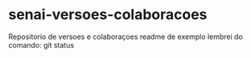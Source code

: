 # senai-versoes-colaboracoes
Repositorio de versoes e colaboraçoes
readme de exemplo
lembrei do comando: git status